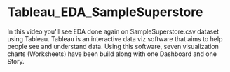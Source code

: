 # Tableau_EDA_SampleSuperstore
In this video you'll see EDA done again on SampleSuperstore.csv dataset using Tableau. Tableau is an interactive data viz software that aims to help people see and understand data. Using this software, seven visualization charts (Worksheets) have been build along with one Dashboard and one Story.
